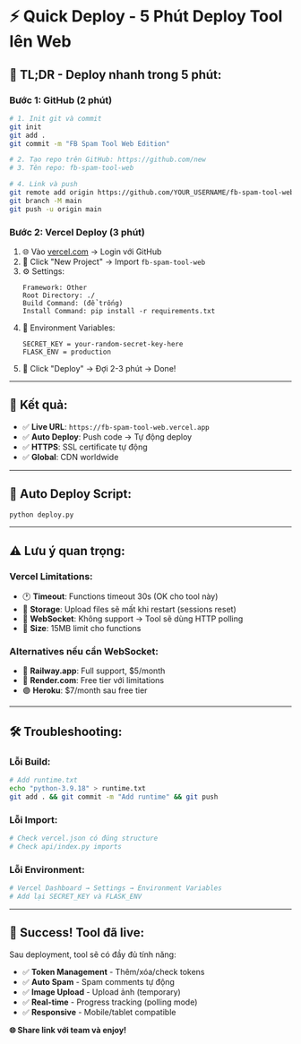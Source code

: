 # ⚡ Quick Deploy - 5 Phút Deploy Tool lên Web

## 🚀 **TL;DR - Deploy nhanh trong 5 phút:**

### **Bước 1: GitHub (2 phút)**
```bash
# 1. Init git và commit
git init
git add .
git commit -m "FB Spam Tool Web Edition"

# 2. Tạo repo trên GitHub: https://github.com/new
# 3. Tên repo: fb-spam-tool-web

# 4. Link và push
git remote add origin https://github.com/YOUR_USERNAME/fb-spam-tool-web.git
git branch -M main
git push -u origin main
```

### **Bước 2: Vercel Deploy (3 phút)**
1. 🌐 Vào [vercel.com](https://vercel.com) → Login với GitHub
2. 📁 Click "New Project" → Import `fb-spam-tool-web`
3. ⚙️ Settings:
   ```
   Framework: Other
   Root Directory: ./
   Build Command: (để trống)
   Install Command: pip install -r requirements.txt
   ```
4. 🔑 Environment Variables:
   ```
   SECRET_KEY = your-random-secret-key-here
   FLASK_ENV = production
   ```
5. 🚀 Click "Deploy" → Đợi 2-3 phút → Done!

---

## 🎯 **Kết quả:**
- ✅ **Live URL**: `https://fb-spam-tool-web.vercel.app`
- ✅ **Auto Deploy**: Push code → Tự động deploy
- ✅ **HTTPS**: SSL certificate tự động
- ✅ **Global**: CDN worldwide

---

## 🔧 **Auto Deploy Script:**
```bash
python deploy.py
```

---

## ⚠️ **Lưu ý quan trọng:**

### **Vercel Limitations:**
- 🕐 **Timeout**: Functions timeout 30s (OK cho tool này)
- 💾 **Storage**: Upload files sẽ mất khi restart (sessions reset)
- 🔌 **WebSocket**: Không support → Tool sẽ dùng HTTP polling
- 📏 **Size**: 15MB limit cho functions

### **Alternatives nếu cần WebSocket:**
- 🚂 **Railway.app**: Full support, $5/month
- 🎨 **Render.com**: Free tier với limitations
- 🟣 **Heroku**: $7/month sau free tier

---

## 🛠️ **Troubleshooting:**

### **Lỗi Build:**
```bash
# Add runtime.txt
echo "python-3.9.18" > runtime.txt
git add . && git commit -m "Add runtime" && git push
```

### **Lỗi Import:**
```bash
# Check vercel.json có đúng structure
# Check api/index.py imports
```

### **Lỗi Environment:**
```bash
# Vercel Dashboard → Settings → Environment Variables
# Add lại SECRET_KEY và FLASK_ENV
```

---

## 🎉 **Success! Tool đã live:**

Sau deployment, tool sẽ có đầy đủ tính năng:
- ✅ **Token Management** - Thêm/xóa/check tokens
- ✅ **Auto Spam** - Spam comments tự động  
- ✅ **Image Upload** - Upload ảnh (temporary)
- ✅ **Real-time** - Progress tracking (polling mode)
- ✅ **Responsive** - Mobile/tablet compatible

**🌐 Share link với team và enjoy!**
